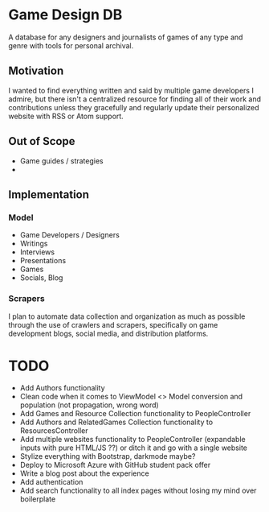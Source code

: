 # Game Design DB 
A database for any designers and journalists of games of any type and genre
with tools for personal archival.

## Motivation
I wanted to find everything written and said by multiple game developers I admire, but there isn't a centralized resource
for finding all of their work and contributions unless they gracefully and regularly update their personalized website with
RSS or Atom support.

## Out of Scope
- Game guides / strategies
- 

## Implementation

### Model
- Game Developers / Designers
- Writings
- Interviews
- Presentations
- Games
- Socials, Blog

### Scrapers
I plan to automate data collection and organization as much as possible through the use of
crawlers and scrapers, specifically on game development blogs, social media, and distribution
platforms.

# TODO
- Add Authors functionality
- Clean code when it comes to ViewModel <> Model conversion and population (not propagation, wrong word)
- Add Games and Resource Collection functionality to PeopleController
- Add Authors and RelatedGames Collection functionality to ResourcesController
- Add multiple websites functionality to PeopleController (expandable inputs with pure HTML/JS ??) or ditch it and go with a single website
- Stylize everything with Bootstrap, darkmode maybe?
- Deploy to Microsoft Azure with GitHub student pack offer
- Write a blog post about the experience
- Add authentication
- Add search functionality to all index pages without losing my mind over boilerplate